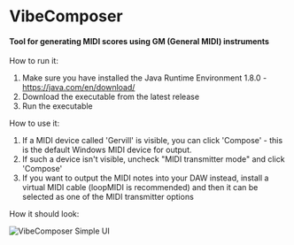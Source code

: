 # VibeComposer
#### Tool for generating MIDI scores using GM (General MIDI) instruments

How to run it:
1. Make sure you have installed the Java Runtime Environment 1.8.0 - https://java.com/en/download/
2. Download the executable from the latest release
3. Run the executable

How to use it:
1. If a MIDI device called 'Gervill' is visible, you can click 'Compose' - this is the default Windows MIDI device for output.
2. If such a device isn't visible, uncheck "MIDI transmitter mode" and click 'Compose'
3. If you want to output the MIDI notes into your DAW instead, install a virtual MIDI cable (loopMIDI is recommended) 
    and then it can be selected as one of the MIDI transmitter options

How it should look:

![VibeComposer Simple UI](https://i.imgur.com/bsCkMzR.png)
